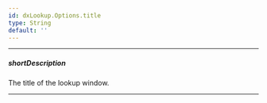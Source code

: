 ```yaml
---
id: dxLookup.Options.title
type: String
default: ''
---
```

---
##### shortDescription
The title of the lookup window.

---
